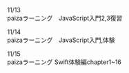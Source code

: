 11/13<br>
paizaラーニング　JavaScript入門2,3復習 <br>

11/14<br>
paizaラーニング　JavaScript入門,体験<br>

11/15<br>
paizaラーニング Swift体験編chapter1~16<br>
